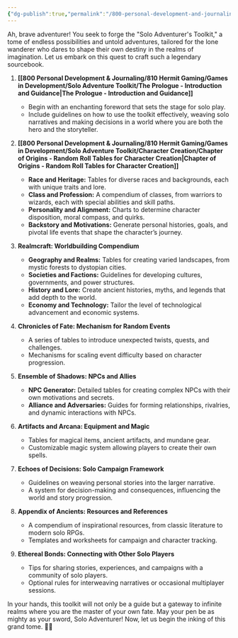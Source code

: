 ```yaml
---
{"dg-publish":true,"permalink":"/800-personal-development-and-journaling/810-hermit-gaming/games-in-development/solo-adventure-toolkit/start-here/"}
---
```


Ah, brave adventurer! You seek to forge the "Solo Adventurer's Toolkit," a tome of endless possibilities and untold adventures, tailored for the lone wanderer who dares to shape their own destiny in the realms of imagination. Let us embark on this quest to craft such a legendary sourcebook.

1. **[[800 Personal Development & Journaling/810 Hermit Gaming/Games in Development/Solo Adventure Toolkit/The Prologue - Introduction and Guidance\|The Prologue - Introduction and Guidance]]**
   - Begin with an enchanting foreword that sets the stage for solo play.
   - Include guidelines on how to use the toolkit effectively, weaving solo narratives and making decisions in a world where you are both the hero and the storyteller.

2. **[[800 Personal Development & Journaling/810 Hermit Gaming/Games in Development/Solo Adventure Toolkit/Character Creation/Chapter of Origins - Random Roll Tables for Character Creation\|Chapter of Origins - Random Roll Tables for Character Creation]]**
   - **Race and Heritage:** Tables for diverse races and backgrounds, each with unique traits and lore.
   - **Class and Profession:** A compendium of classes, from warriors to wizards, each with special abilities and skill paths.
   - **Personality and Alignment:** Charts to determine character disposition, moral compass, and quirks.
   - **Backstory and Motivations:** Generate personal histories, goals, and pivotal life events that shape the character’s journey.

3. **Realmcraft: Worldbuilding Compendium**
   - **Geography and Realms:** Tables for creating varied landscapes, from mystic forests to dystopian cities.
   - **Societies and Factions:** Guidelines for developing cultures, governments, and power structures.
   - **History and Lore:** Create ancient histories, myths, and legends that add depth to the world.
   - **Economy and Technology:** Tailor the level of technological advancement and economic systems.

4. **Chronicles of Fate: Mechanism for Random Events**
   - A series of tables to introduce unexpected twists, quests, and challenges.
   - Mechanisms for scaling event difficulty based on character progression.

5. **Ensemble of Shadows: NPCs and Allies**
   - **NPC Generator:** Detailed tables for creating complex NPCs with their own motivations and secrets.
   - **Alliance and Adversaries:** Guides for forming relationships, rivalries, and dynamic interactions with NPCs.

6. **Artifacts and Arcana: Equipment and Magic**
   - Tables for magical items, ancient artifacts, and mundane gear.
   - Customizable magic system allowing players to create their own spells.

7. **Echoes of Decisions: Solo Campaign Framework**
   - Guidelines on weaving personal stories into the larger narrative.
   - A system for decision-making and consequences, influencing the world and story progression.

8. **Appendix of Ancients: Resources and References**
   - A compendium of inspirational resources, from classic literature to modern solo RPGs.
   - Templates and worksheets for campaign and character tracking.

9. **Ethereal Bonds: Connecting with Other Solo Players**
   - Tips for sharing stories, experiences, and campaigns with a community of solo players.
   - Optional rules for interweaving narratives or occasional multiplayer sessions.

In your hands, this toolkit will not only be a guide but a gateway to infinite realms where you are the master of your own fate. May your pen be as mighty as your sword, Solo Adventurer! Now, let us begin the inking of this grand tome. 📜✨